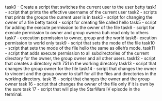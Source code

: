 task0 - Create a script that switches the current user to the user betty
task1 - script that prints the effective username of the current user
task2 - scripts that prints the groups the current user is in
task3 - script for changing the owner of a file betty
task4 - script for creating file called hello
task5 - script for adding the execute permission to the owner of the file
task6 - script for execute permission to owner and group ownera buh read only to others
task7 - execution permission to owner, group and the world 
task8- excution permission to world only
task9 - script that sets the mode of the file
task10 - script that sets the mode of the file hello the same as olleh’s mode.
task11 - script that adds execute permission to all subdirectories of the current directory for the owner, the group owner and all other users.
task12 -  script that creates a directory with 751 in the working directory
task13 - script that changes the group owner for the file
task14 - script that changes the owner to vincent and the group owner to staff for all the files and directories in the working directory.
task 15 - script that changes the owner and the group owner
task 16 - script that changes the owner of the file only if it is own by the sure
task 17 - script that will play the StarWars IV episode in the terminal.
